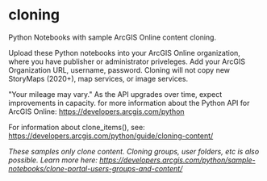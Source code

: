 # cloning
Python Notebooks with sample ArcGIS Online content cloning.

Upload these Python notebooks into your ArcGIS Online organization, where you have publisher or administrator priveleges.  Add your ArcGIS Organization URL, username, password.  Cloning will not copy new StoryMaps (2020+), map services, or image services. 

"Your mileage may vary." As the API upgrades over time, expect improvements in capacity.  for more information about the Python API for ArcGIS Online:
https://developers.arcgis.com/python

For information about clone_items(), see:
https://developers.arcgis.com/python/guide/cloning-content/

<i>These samples only clone content. Cloning groups, user folders, etc is also possible. Learn more here: https://developers.arcgis.com/python/sample-notebooks/clone-portal-users-groups-and-content/</i>
